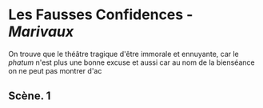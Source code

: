 
# Les Fausses Confidences - *Marivaux*
On trouve que le théâtre tragique d'être immorale et ennuyante, car le *phatum* n'est plus une bonne excuse et aussi car au nom de la bienséance on ne peut pas montrer d'ac

## Scène. 1

<!--stackedit_data:
eyJoaXN0b3J5IjpbMTkzNjM1NjcwN119
-->